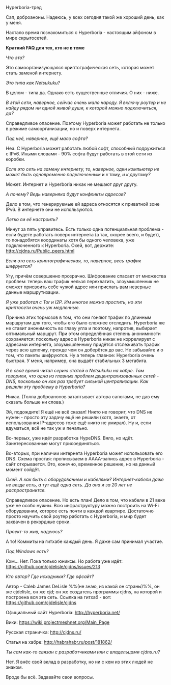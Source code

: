 Hyperboria-тред

Сап, доброаноны. Надеюсь, у всех сегодня такой же хороший день, как у меня.

Настало время познакомиться с Hyperboria - настоящим айфоном в мире скрытосетей.



**Краткий FAQ для тех, кто не в теме**


_Что это?_

Это самоорганизующаяся криптографическая сеть, которая может стать заменой интернету.


_Это типа как Netsukuku?_

В целом - типа да. Однако есть существенные отличия. О них - ниже.


_В этой сети, наверное, сейчас очень мало народу. Я включу роутер и не найду рядом ни одной живой души, к которой можно подключиться, да?_

Справедливое опасение. Поэтому Hyperboria может работать не только в режиме самоорганизации, но и поверх интернета.


_Под неё, наверное, ещё мало софта?_

Неа. С Hyperboria может работать любой софт, способный подружиться с IPv6. Иными словами - 90% софта будут работать в этой сети из коробки.


_Если это сеть на замену интернету, то, наверное, один компьютер не может быть одновременно подключенным и к тому, и к другому?_

Может. Интернет и Hyperboria никак не мешают друг другу.


_А почему? Ведь наверняка будут конфликты адресов?_

Дело в том, что генерируемые ей адреса относятся к приватной зоне IPv6. В интернете они не используются.


_Легко ли её настроить?_

Минут за пять управитесь. Есть только одна потенциальная проблема - если будете работать поверх интернета (а так, скорее всего, и будет), то понадобятся координаты хотя бы одного человека, уже подключенного к Hyperboria. Окей, вот, держите: http://cjdns.ru/Public_peers.html


_Если эта сеть криптографическая, то, наверное, весь трафик шифруется?_

Угу, причём совершенно прозрачно. Шифрование спасает от множества проблем: теперь ваш трафик нельзя перехватить, злоумышленник не сможет присвоить себе чужой адрес или прислать вам неверные данные маршрутизации.


_Я уже работал с Tor и I2P. Им многое можно простить, но эти криптосети очень уж медленные._

Причина этих тормозов в том, что они гоняют трафик по длинным маршрутам для того, чтобы его было сложнее отследить. Hyperboria же не ставит анонимность во главу угла и поэтому, напротив, выбирает оптимальный маршрут. При этом определённая степень анонимности сохраняется: поскольку адрес в Hyperboria никак не коррелирует с адресами интернета, злоумышленнику придётся отслеживать трафик через всю цепочку, прежде чем он доберётся до вас. Не забывайте и о том, что пакеты шифруются. Ну а теперь главное: Hyperboria очень быстрая. У меня, например, она выдаёт стабильных 3 мегабита.


_Я в своё время читал серию статей о Netsukuku на хабре. Там говорили, что одна из главных проблем децентрализованных сетей - DNS, посколько он как раз требует сильной централизации. Как решили эту проблему в Hyperboria?_

Никак. (Толпа доброанонов затаптывает автора сапогами, не дав ему сказать больше ни слова.)

Эй, подождите! Я ещё не всё сказал! Никто не говорит, что DNS не нужен - просто эту задачу ещё не решили (хотя, знаете, от использования IP-адресов тоже ещё никто не умирал). Ну и, если вдуматься, всё не так уж и печально.

Во-первых, уже идёт разработка HypeDNS. Вяло, но идёт. Заинтересованные могут присоединяться.

Во-вторых, при наличии интернета Hyperboria может использовать его DNS. Схема простая: прописываем в AAAA-запись адрес в Hyperboria - сайт открывается. Это, конечно, временное решение, но на данный момент сойдёт.


_Окей. А как быть с оборудованием и кабелями? Интернет-кабели даже не везде есть, а тут ещё одна сеть. Да она и за 20 лет не распространится._

Справедливое опасение. Но есть план! Дело в том, что кабели в 21 веке уже не особо нужны. Всю инфраструктуру можно построить на Wi-Fi оборудовании, которое есть почти в каждой квартире. Достаточно просто научить свой роутер работать с Hyperboria, и мир будет захвачен в рекордные сроки.


_Проект-то жив, надеюсь?_

А то! Коммиты на гитхабе каждый день. Я даже сам принимал участие.


_Под Windows есть?_

Кхм... Нет. Пока только юниксы. Но работа уже идёт: https://github.com/cjdelisle/cjdns/issues/213


_Кто автор? Где исходники? Где офсайт?_

Автор - Caleb James DeLisle %%(не знаю, из какой он страны)%%, он же cjdelisle, он же cjd; он же создатель программы cjdns, на которой и построена вся эта сеть. Ссылка на гитхаб - вот: https://github.com/cjdelisle/cjdns

Официальный сайт Hyperboria: http://hyperboria.net/

Вики: https://wiki.projectmeshnet.org/Main_Page

Русская страничка: http://cjdns.ru/

Статья на хабре: http://habrahabr.ru/post/181862/


_Ты сам как-то связан с разработчиками или с владельцами cjdns.ru?_

Нет. Я внёс свой вклад в разработку, но ни с кем из этих людей не знаком.



Вроде бы всё. Задавайте свои вопросы.

